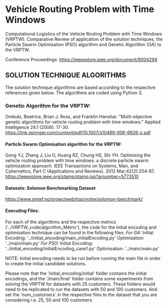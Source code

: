 # Vehicle Routing Problem with Time Windows
Computational Logistics of the Vehicle Routing Problem with Time Windows (VRPTW). Comparative Review of application of the solution techniques, the Particle Swarm Optimisation (PSO) algorithm and Genetic Algorithm (GA) to the VRPTW.

Conference Proceedings: https://ieeexplore.ieee.org/document/9004294

## SOLUTION TECHNIQUE ALGORITHMS
The solution technique algorithms are based according to the respective references given below. The algorithms are coded using Python 3.

### Genetic Algorithm for the VRPTW:
Ombuki, Beatrice, Brian J. Ross, and Franklin Hanshar. "Multi-objective genetic algorithms for vehicle routing problem with time windows." Applied Intelligence 24.1 (2006): 17-30.
https://link.springer.com/content/pdf/10.1007/s10489-006-6926-z.pdf

#### Particle Swarm Optimisation algorithm for the VRPTW:
Gong YJ, Zhang J, Liu O, Huang RZ, Chung HS, Shi YH. Optimizing the vehicle routing problem with time windows: a discrete particle swarm optimization approach. IEEE Transactions on Systems, Man, and Cybernetics, Part C (Applications and Reviews). 2012 Mar;42(2):254-67.
https://ieeexplore.ieee.org/stamp/stamp.jsp?arnumber=5773510

#### Datasets: Solomon Benchmarking Dataset
https://www.sintef.no/projectweb/top/vrptw/solomon-benchmark/

#### Executing Files:
For each of the algorithms and the respective metrics ('../VRPTW_code/algorithm_Metric'), the code for the initial encoding and optimisation technique can be found in the following files:
*For GA:* 
Initial Encoding: '../initial_encoding/main_initialEncoding.py'
Optimisation: '../main/main.py'
*For PSO:* 
Initial Encoding: '../initial_encoding/initialEncoding_case1.py'
Optimisation: '../main/main.py'

NOTE: Initial encoding needs to be run before running the main file in order to create the initial candidate solutions.

Please note that the 'initial_encoding/initial' folder contains the initial encodings, and the '/main/final' folder contains some experiments from solving the VRPTW for datasets with 25 customers. These folders would need to be replicated to run the datasets with 50 and 100 customers. And set the 'num_customers' in the respective files to the dataset that you are considering i.e. 25, 50 and 100 customers. 


